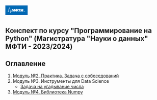 # <img src='./static/img/mipt-icon.png' width="70" height="30"> 

Конспект по курсу "Программирование на Python" (Магистратура "Науки о данных" МФТИ - 2023/2024)
---
## Оглавление
1. [Модуль №2. Практика. Задача с собеседований](Module2) 
2. Модуль №3. Инструменты для Data Science
    - [Задача на угадывание числа](Module3/guess-number-task/)  
3. [ Модуль №4. Библиотека Numpy ](Module4/)

